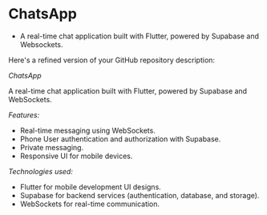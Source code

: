 # ChatsApp

- A real-time chat application built with Flutter, powered by Supabase and Websockets.

Here's a refined version of your GitHub repository description:

*ChatsApp*

A real-time chat application built with Flutter, powered by Supabase and WebSockets.

*Features:*

- Real-time messaging using WebSockets.
- Phone User authentication and authorization with Supabase.
- Private messaging.
- Responsive UI for mobile devices.

*Technologies used:*

- Flutter for mobile development UI designs.
- Supabase for backend services (authentication, database, and storage).
- WebSockets for real-time communication.
